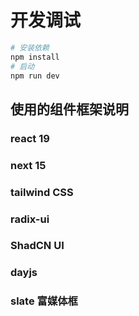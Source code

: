 # 开发调试

```bash
# 安装依赖
npm install
# 启动
npm run dev
```


## 使用的组件框架说明

### react 19
### next 15
### tailwind CSS

### radix-ui 
### ShadCN UI

### dayjs
### slate 富媒体框
